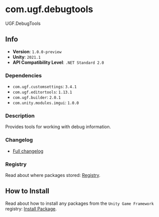 # com.ugf.debugtools

UGF.DebugTools

## Info

- **Version**: `1.0.0-preview`
- **Unity**: `2021.1`
- **API Compatibility Level**: `.NET Standard 2.0`

### Dependencies

- `com.ugf.customsettings`: `3.4.1`
- `com.ugf.editortools`: `1.13.1`
- `com.ugf.builder`: `2.0.1`
- `com.unity.modules.imgui`: `1.0.0`


### Description

Provides tools for working with debug information.

### Changelog

- [Full changelog](changelog.md)

### Registry

Read about where packages stored: [Registry](https://github.com/unity-game-framework/organization/blob/main/docs/registry.md).

## How to Install

Read about how to install any packages from the `Unity Game Framework` registry: [Install Package](https://github.com/unity-game-framework/organization/blob/main/docs/install-packages.md).
